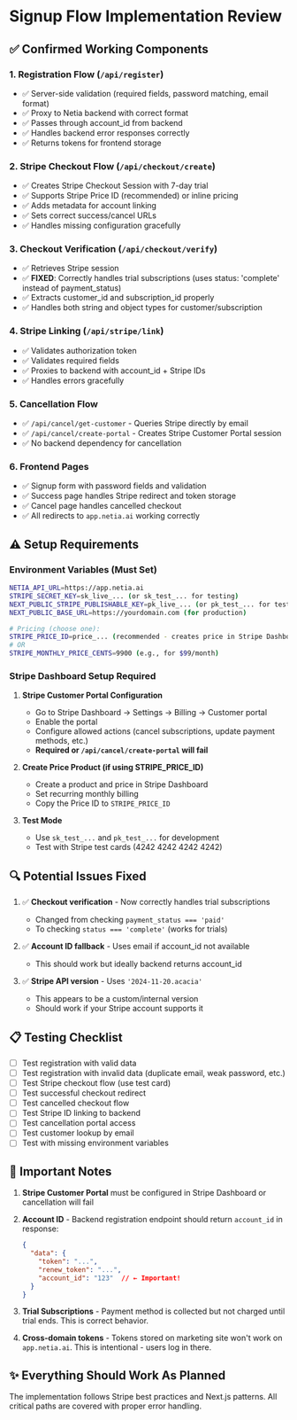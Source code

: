 # Signup Flow Implementation Review

## ✅ Confirmed Working Components

### 1. Registration Flow (`/api/register`)
- ✅ Server-side validation (required fields, password matching, email format)
- ✅ Proxy to Netia backend with correct format
- ✅ Passes through account_id from backend
- ✅ Handles backend error responses correctly
- ✅ Returns tokens for frontend storage

### 2. Stripe Checkout Flow (`/api/checkout/create`)
- ✅ Creates Stripe Checkout Session with 7-day trial
- ✅ Supports Stripe Price ID (recommended) or inline pricing
- ✅ Adds metadata for account linking
- ✅ Sets correct success/cancel URLs
- ✅ Handles missing configuration gracefully

### 3. Checkout Verification (`/api/checkout/verify`)
- ✅ Retrieves Stripe session
- ✅ **FIXED**: Correctly handles trial subscriptions (uses status: 'complete' instead of payment_status)
- ✅ Extracts customer_id and subscription_id properly
- ✅ Handles both string and object types for customer/subscription

### 4. Stripe Linking (`/api/stripe/link`)
- ✅ Validates authorization token
- ✅ Validates required fields
- ✅ Proxies to backend with account_id + Stripe IDs
- ✅ Handles errors gracefully

### 5. Cancellation Flow
- ✅ `/api/cancel/get-customer` - Queries Stripe directly by email
- ✅ `/api/cancel/create-portal` - Creates Stripe Customer Portal session
- ✅ No backend dependency for cancellation

### 6. Frontend Pages
- ✅ Signup form with password fields and validation
- ✅ Success page handles Stripe redirect and token storage
- ✅ Cancel page handles cancelled checkout
- ✅ All redirects to `app.netia.ai` working correctly

## ⚠️ Setup Requirements

### Environment Variables (Must Set)
```bash
NETIA_API_URL=https://app.netia.ai
STRIPE_SECRET_KEY=sk_live_... (or sk_test_... for testing)
NEXT_PUBLIC_STRIPE_PUBLISHABLE_KEY=pk_live_... (or pk_test_... for testing)
NEXT_PUBLIC_BASE_URL=https://yourdomain.com (for production)

# Pricing (choose one):
STRIPE_PRICE_ID=price_... (recommended - creates price in Stripe Dashboard first)
# OR
STRIPE_MONTHLY_PRICE_CENTS=9900 (e.g., for $99/month)
```

### Stripe Dashboard Setup Required

1. **Stripe Customer Portal Configuration**
   - Go to Stripe Dashboard → Settings → Billing → Customer portal
   - Enable the portal
   - Configure allowed actions (cancel subscriptions, update payment methods, etc.)
   - **Required or `/api/cancel/create-portal` will fail**

2. **Create Price Product (if using STRIPE_PRICE_ID)**
   - Create a product and price in Stripe Dashboard
   - Set recurring monthly billing
   - Copy the Price ID to `STRIPE_PRICE_ID`

3. **Test Mode**
   - Use `sk_test_...` and `pk_test_...` for development
   - Test with Stripe test cards (4242 4242 4242 4242)

## 🔍 Potential Issues Fixed

1. ✅ **Checkout verification** - Now correctly handles trial subscriptions
   - Changed from checking `payment_status === 'paid'` 
   - To checking `status === 'complete'` (works for trials)

2. ✅ **Account ID fallback** - Uses email if account_id not available
   - This should work but ideally backend returns account_id

3. ✅ **Stripe API version** - Uses `'2024-11-20.acacia'`
   - This appears to be a custom/internal version
   - Should work if your Stripe account supports it

## 📋 Testing Checklist

- [ ] Test registration with valid data
- [ ] Test registration with invalid data (duplicate email, weak password, etc.)
- [ ] Test Stripe checkout flow (use test card)
- [ ] Test successful checkout redirect
- [ ] Test cancelled checkout flow
- [ ] Test Stripe ID linking to backend
- [ ] Test cancellation portal access
- [ ] Test customer lookup by email
- [ ] Test with missing environment variables

## 🚨 Important Notes

1. **Stripe Customer Portal** must be configured in Stripe Dashboard or cancellation will fail

2. **Account ID** - Backend registration endpoint should return `account_id` in response:
   ```json
   {
     "data": {
       "token": "...",
       "renew_token": "...",
       "account_id": "123"  // ← Important!
     }
   }
   ```

3. **Trial Subscriptions** - Payment method is collected but not charged until trial ends. This is correct behavior.

4. **Cross-domain tokens** - Tokens stored on marketing site won't work on `app.netia.ai`. This is intentional - users log in there.

## ✨ Everything Should Work As Planned

The implementation follows Stripe best practices and Next.js patterns. All critical paths are covered with proper error handling.

